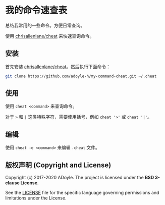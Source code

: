 # 我的命令速查表

总结我常用的一些命令。方便日常查询。

使用 [chrisallenlane/cheat][1] 来快速查询命令。

## 安装

首先安装 [chrisallenlane/cheat][1]。然后执行下面命令：

```bash
git clone https://github.com/adoyle-h/my-command-cheat.git ~/.cheat
```

## 使用

使用 `cheat <command>` 来查询命令。

对于 `>` 和 `|` 这类特殊字符，需要使用括号，例如 `cheat '>'` 或 `cheat '|'`。

## 编辑

使用 `cheat -e <command>` 来编辑 `.cheat` 文件。

## 版权声明 (Copyright and License)

Copyright (c) 2017-2020 ADoyle. The project is licensed under the **BSD 3-clause License**.

See the [LICENSE][] file for the specific language governing permissions and limitations under the License.


<!-- links -->

[LICENSE]: ./LICENSE

[0]: http://adoyle.me/blog/my-basic-linux-commands-cheatsheet.html
[1]: https://github.com/chrisallenlane/cheat
